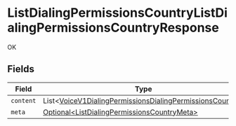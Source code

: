 # ListDialingPermissionsCountryListDialingPermissionsCountryResponse

OK


## Fields

| Field                                                                                                                                      | Type                                                                                                                                       | Required                                                                                                                                   | Description                                                                                                                                |
| ------------------------------------------------------------------------------------------------------------------------------------------ | ------------------------------------------------------------------------------------------------------------------------------------------ | ------------------------------------------------------------------------------------------------------------------------------------------ | ------------------------------------------------------------------------------------------------------------------------------------------ |
| `content`                                                                                                                                  | List\<[VoiceV1DialingPermissionsDialingPermissionsCountry](../../models/components/VoiceV1DialingPermissionsDialingPermissionsCountry.md)> | :heavy_minus_sign:                                                                                                                         | N/A                                                                                                                                        |
| `meta`                                                                                                                                     | [Optional\<ListDialingPermissionsCountryMeta>](../../models/operations/ListDialingPermissionsCountryMeta.md)                               | :heavy_minus_sign:                                                                                                                         | N/A                                                                                                                                        |